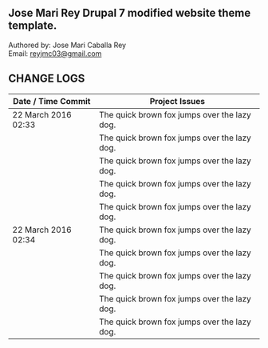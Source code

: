 ## Jose Mari Rey Drupal 7 modified website theme template.

Authored by: Jose Mari Caballa Rey<br/>
Email: reyjmc03@gmail.com


## CHANGE LOGS
| Date / Time Commit  | Project Issues |
| ------------- | ------------- |
|  22 March 2016 02:33 | The quick brown fox jumps over the lazy dog.  |
|                      | The quick brown fox jumps over the lazy dog.  |
|                      | The quick brown fox jumps over the lazy dog.  |
|                      | The quick brown fox jumps over the lazy dog.  |
|                      | The quick brown fox jumps over the lazy dog.  |
|  22 March 2016 02:34 | The quick brown fox jumps over the lazy dog.  |
|                      | The quick brown fox jumps over the lazy dog.  |
|                      | The quick brown fox jumps over the lazy dog.  |
|                      | The quick brown fox jumps over the lazy dog.  |
|                      | The quick brown fox jumps over the lazy dog.  |